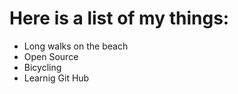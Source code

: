 # Here is a list of my things:
- Long walks on the beach
- Open Source
- Bicycling
- Learnig Git Hub
